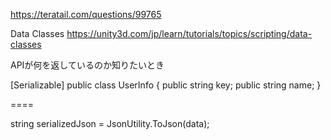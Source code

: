 https://teratail.com/questions/99765

Data Classes
https://unity3d.com/jp/learn/tutorials/topics/scripting/data-classes

APIが何を返しているのか知りたいとき

[Serializable]
public class UserInfo
{
    public string key;
    public string name;
}

====

string serializedJson = JsonUtility.ToJson(data);

